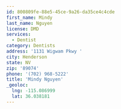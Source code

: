 ```yaml
---
id: 800809fe-88e5-45ce-9a26-da35ce4c4cde
first_name: Mindy
last_name: Nguyen
license: DMD
services:
  - Dentist
category: Dentists
address: '1131 Wigwam Pkwy '
city: Henderson
state: NV
zip: '89074'
phone: '(702) 968-5222'
title: 'Mindy Nguyen'
_geoloc:
  lng: -115.086999
  lat: 36.038181
---
```

